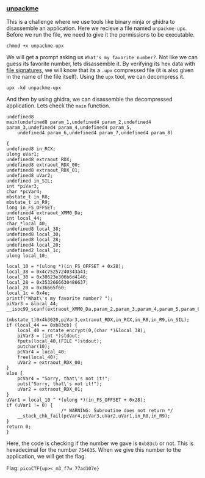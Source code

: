 ### [unpackme](https://play.picoctf.org/practice/challenge/313)

This is a challenge where we use tools like binary ninja or ghidra to disassemble an application. Here we recieve a file named `unpackme-upx`. Before we run the file, we need to give it the permissions to be executable.

    chmod +x unpackme-upx

We will get a prompt asking us `What's my favorite number?`. Not like we can guess its favorite number, lets disassemble it. By verifying its hex data with [file signatures](https://en.wikipedia.org/wiki/List_of_file_signatures), we will know that its a `.upx` compressed file (it is also given in the name of the file itself). Using the `upx` tool, we can decompress it.

    upx -kd unpackme-upx

And then by using ghidra, we can disassemble the decompressed application. Lets check the `main` function.

    undefined8
    main(undefined8 param_1,undefined4 param_2,undefined4 param_3,undefined4 param_4,undefined4 param_5,
        undefined4 param_6,undefined4 param_7,undefined4 param_8)

    {
    undefined8 in_RCX;
    ulong uVar1;
    undefined8 extraout_RDX;
    undefined8 extraout_RDX_00;
    undefined8 extraout_RDX_01;
    undefined8 uVar2;
    undefined in_SIL;
    int *piVar3;
    char *pcVar4;
    mbstate_t in_R8;
    mbstate_t in_R9;
    long in_FS_OFFSET;
    undefined4 extraout_XMM0_Da;
    int local_44;
    char *local_40;
    undefined8 local_38;
    undefined8 local_30;
    undefined8 local_28;
    undefined4 local_20;
    undefined2 local_1c;
    ulong local_10;
    
    local_10 = *(ulong *)(in_FS_OFFSET + 0x28);
    local_38 = 0x4c75257240343a41;
    local_30 = 0x30623e306b6d4146;
    local_28 = 0x3532666630486637;
    local_20 = 0x36665f60;
    local_1c = 0x4e;
    printf("What\'s my favorite number? ");
    piVar3 = &local_44;
    __isoc99_scanf(extraout_XMM0_Da,param_2,param_3,param_4,param_5,param_6,param_7,param_8,
                    (mbstate_t)0x4b3020,piVar3,extraout_RDX,in_RCX,in_R8,in_R9,in_SIL);
    if (local_44 == 0xb83cb) {
        local_40 = rotate_encrypt(0,(char *)&local_38);
        piVar3 = (int *)stdout;
        fputs(local_40,(FILE *)stdout);
        putchar(10);
        pcVar4 = local_40;
        free(local_40);
        uVar2 = extraout_RDX_00;
    }
    else {
        pcVar4 = "Sorry, that\'s not it!";
        puts("Sorry, that\'s not it!");
        uVar2 = extraout_RDX_01;
    }
    uVar1 = local_10 ^ *(ulong *)(in_FS_OFFSET + 0x28);
    if (uVar1 != 0) {
                        /* WARNING: Subroutine does not return */
        __stack_chk_fail(pcVar4,piVar3,uVar2,uVar1,in_R8,in_R9);
    }
    return 0;
    }

Here, the code is checking if the number we gave is `0xb83cb` or not. This is hexadecimal for the number `754635`. When we give this number to the application, we will get the flag.

Flag: `picoCTF{up><_m3_f7w_77ad107e}`
